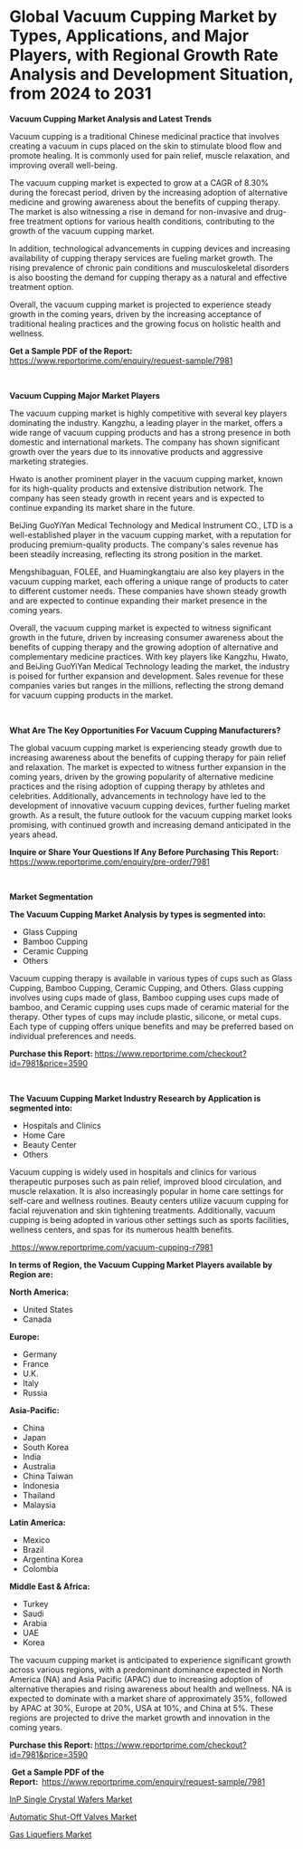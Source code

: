 <p><h1>Global Vacuum Cupping Market by Types, Applications, and Major Players, with Regional Growth Rate Analysis and Development Situation, from 2024 to 2031</h1></p><p><strong>Vacuum Cupping Market Analysis and Latest Trends</strong></p>
<p><p>Vacuum cupping is a traditional Chinese medicinal practice that involves creating a vacuum in cups placed on the skin to stimulate blood flow and promote healing. It is commonly used for pain relief, muscle relaxation, and improving overall well-being.</p><p>The vacuum cupping market is expected to grow at a CAGR of 8.30% during the forecast period, driven by the increasing adoption of alternative medicine and growing awareness about the benefits of cupping therapy. The market is also witnessing a rise in demand for non-invasive and drug-free treatment options for various health conditions, contributing to the growth of the vacuum cupping market.</p><p>In addition, technological advancements in cupping devices and increasing availability of cupping therapy services are fueling market growth. The rising prevalence of chronic pain conditions and musculoskeletal disorders is also boosting the demand for cupping therapy as a natural and effective treatment option.</p><p>Overall, the vacuum cupping market is projected to experience steady growth in the coming years, driven by the increasing acceptance of traditional healing practices and the growing focus on holistic health and wellness.</p></p>
<p><strong>Get a Sample PDF of the Report:&nbsp;</strong> <a href="https://www.reportprime.com/enquiry/request-sample/7981">https://www.reportprime.com/enquiry/request-sample/7981</a></p>
<p>&nbsp;</p>
<p><strong>Vacuum Cupping Major Market Players</strong></p>
<p><p>The vacuum cupping market is highly competitive with several key players dominating the industry. Kangzhu, a leading player in the market, offers a wide range of vacuum cupping products and has a strong presence in both domestic and international markets. The company has shown significant growth over the years due to its innovative products and aggressive marketing strategies.</p><p>Hwato is another prominent player in the vacuum cupping market, known for its high-quality products and extensive distribution network. The company has seen steady growth in recent years and is expected to continue expanding its market share in the future.</p><p>BeiJing GuoYiYan Medical Technology and Medical Instrument CO., LTD is a well-established player in the vacuum cupping market, with a reputation for producing premium-quality products. The company's sales revenue has been steadily increasing, reflecting its strong position in the market.</p><p>Mengshibaguan, FOLEE, and Huamingkangtaiu are also key players in the vacuum cupping market, each offering a unique range of products to cater to different customer needs. These companies have shown steady growth and are expected to continue expanding their market presence in the coming years.</p><p>Overall, the vacuum cupping market is expected to witness significant growth in the future, driven by increasing consumer awareness about the benefits of cupping therapy and the growing adoption of alternative and complementary medicine practices. With key players like Kangzhu, Hwato, and BeiJing GuoYiYan Medical Technology leading the market, the industry is poised for further expansion and development. Sales revenue for these companies varies but ranges in the millions, reflecting the strong demand for vacuum cupping products in the market.</p></p>
<p>&nbsp;</p>
<p><strong>What Are The Key Opportunities For Vacuum Cupping Manufacturers?</strong></p>
<p><p>The global vacuum cupping market is experiencing steady growth due to increasing awareness about the benefits of cupping therapy for pain relief and relaxation. The market is expected to witness further expansion in the coming years, driven by the growing popularity of alternative medicine practices and the rising adoption of cupping therapy by athletes and celebrities. Additionally, advancements in technology have led to the development of innovative vacuum cupping devices, further fueling market growth. As a result, the future outlook for the vacuum cupping market looks promising, with continued growth and increasing demand anticipated in the years ahead.</p></p>
<p><strong>Inquire or Share Your Questions If Any Before Purchasing This Report:</strong> <a href="https://www.reportprime.com/enquiry/pre-order/7981">https://www.reportprime.com/enquiry/pre-order/7981</a></p>
<p>&nbsp;</p>
<p><strong>Market Segmentation</strong></p>
<p><strong>The Vacuum Cupping Market Analysis by types is segmented into:</strong></p>
<p><ul><li>Glass Cupping</li><li>Bamboo Cupping</li><li>Ceramic Cupping</li><li>Others</li></ul></p>
<p><p>Vacuum cupping therapy is available in various types of cups such as Glass Cupping, Bamboo Cupping, Ceramic Cupping, and Others. Glass cupping involves using cups made of glass, Bamboo cupping uses cups made of bamboo, and Ceramic cupping uses cups made of ceramic material for the therapy. Other types of cups may include plastic, silicone, or metal cups. Each type of cupping offers unique benefits and may be preferred based on individual preferences and needs.</p></p>
<p><strong>Purchase this Report:&nbsp;</strong><a href="https://www.reportprime.com/checkout?id=7981&price=3590">https://www.reportprime.com/checkout?id=7981&price=3590</a></p>
<p>&nbsp;</p>
<p><strong>The Vacuum Cupping Market Industry Research by Application is segmented into:</strong></p>
<p><ul><li>Hospitals and Clinics</li><li>Home Care</li><li>Beauty Center</li><li>Others</li></ul></p>
<p><p>Vacuum cupping is widely used in hospitals and clinics for various therapeutic purposes such as pain relief, improved blood circulation, and muscle relaxation. It is also increasingly popular in home care settings for self-care and wellness routines. Beauty centers utilize vacuum cupping for facial rejuvenation and skin tightening treatments. Additionally, vacuum cupping is being adopted in various other settings such as sports facilities, wellness centers, and spas for its numerous health benefits.</p></p>
<p><a href="https://www.reportprime.com/vacuum-cupping-r7981">&nbsp;https://www.reportprime.com/vacuum-cupping-r7981</a></p>
<p><strong>In terms of Region, the Vacuum Cupping Market Players available by Region are:</strong></p>
<p>
    <p> <strong> North America: </strong>
        <ul>
            <li>United States</li>
            <li>Canada</li>
        </ul>
        </p> 
    <p> <strong> Europe: </strong>
        <ul>
            <li>Germany</li>
            <li>France</li>
            <li>U.K.</li>
            <li>Italy</li>
            <li>Russia</li>
        </ul>
        </p> 
    <p> <strong> Asia-Pacific: </strong>
        <ul>
            <li>China</li>
            <li>Japan</li>
            <li>South Korea</li>
            <li>India</li>
            <li>Australia</li>
            <li>China Taiwan</li>
            <li>Indonesia</li>
            <li>Thailand</li>
            <li>Malaysia</li>
        </ul>
        </p> 
    <p> <strong> Latin America: </strong>
        <ul>
            <li>Mexico</li>
            <li>Brazil</li>
            <li>Argentina Korea</li>
            <li>Colombia</li>
        </ul>
        </p> 
    <p> <strong> Middle East & Africa: </strong>
        <ul>
            <li>Turkey</li>
            <li>Saudi</li>
            <li>Arabia</li>
            <li>UAE</li>
            <li>Korea</li>
        </ul>
    </p>
    </p>
<p><p>The vacuum cupping market is anticipated to experience significant growth across various regions, with a predominant dominance expected in North America (NA) and Asia Pacific (APAC) due to increasing adoption of alternative therapies and rising awareness about health and wellness. NA is expected to dominate with a market share of approximately 35%, followed by APAC at 30%, Europe at 20%, USA at 10%, and China at 5%. These regions are projected to drive the market growth and innovation in the coming years.</p></p>
<p><strong>Purchase this Report: </strong><a href="https://www.reportprime.com/checkout?id=7981&price=3590">https://www.reportprime.com/checkout?id=7981&price=3590</a></p>
<p>&nbsp;<strong>Get a Sample PDF of the Report:&nbsp;&nbsp;</strong><a href="https://www.reportprime.com/enquiry/request-sample/7981">https://www.reportprime.com/enquiry/request-sample/7981</a></p>
<p><strong></strong></p>
<p><p><a href="https://www.linkedin.com/pulse/inp-single-crystal-wafers-market-analysis-sze-forecasted-period-gzyie">InP Single Crystal Wafers Market</a></p><p><a href="https://www.linkedin.com/pulse/analyzing-automatic-shut-off-valves-market-global-industry-1d5jf">Automatic Shut-Off Valves Market</a></p><p><a href="https://www.linkedin.com/pulse/gas-liquefiersnbspmarket-focuses-market-share-size-projected-kz1uf">Gas Liquefiers Market</a></p></p>